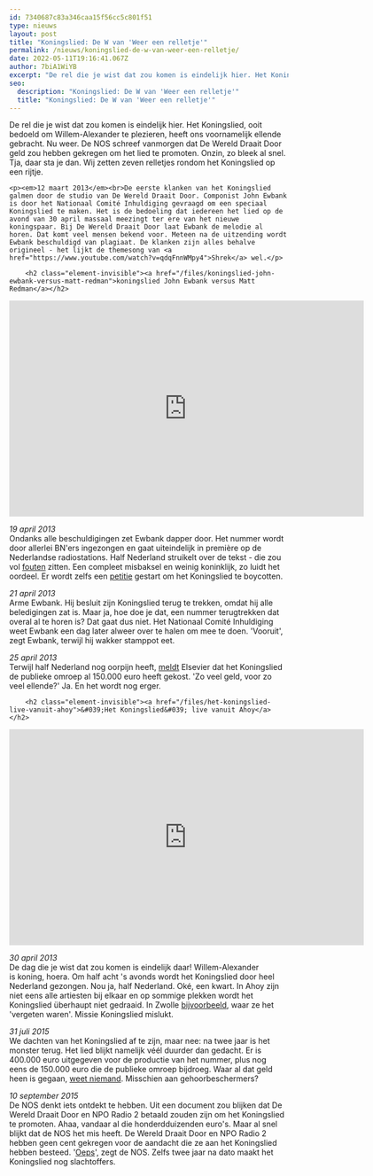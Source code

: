 ```yaml
---
id: 7340687c83a346caa15f56cc5c801f51
type: nieuws
layout: post
title: "Koningslied: De W van 'Weer een relletje'"
permalink: /nieuws/koningslied-de-w-van-weer-een-relletje/
date: 2022-05-11T19:16:41.067Z
author: 7biA1WiYB
excerpt: "De rel die je wist dat zou komen is eindelijk hier. Het Koningslied, ooit bedoeld om Willem-Alexander te plezieren, heeft ons voornamelijk ellende gebracht. Nu weer. De NOS schreef vanmorgen dat De Wereld Draait Door geld zou hebben gekregen om het lied te promoten. Onzin, zo bleek al snel. Tja, daar sta je dan. Wij zetten zeven relletjes rondom het Koningslied op een rijtje.  "
seo:
  description: "Koningslied: De W van 'Weer een relletje'"
  title: "Koningslied: De W van 'Weer een relletje'"
---
```

De rel die je wist dat zou komen is eindelijk hier. Het Koningslied, ooit bedoeld om Willem-Alexander te plezieren, heeft ons voornamelijk ellende gebracht. Nu weer. De NOS schreef vanmorgen dat De Wereld Draait Door geld zou hebben gekregen om het lied te promoten. Onzin, zo bleek al snel. Tja, daar sta je dan. Wij zetten zeven relletjes rondom het Koningslied op een rijtje.  

    <p><em>12 maart 2013</em><br>De eerste klanken van het Koningslied galmen door de studio van De Wereld Draait Door. Componist John Ewbank is door het Nationaal Comité Inhuldiging gevraagd om een speciaal Koningslied te maken. Het is de bedoeling dat iedereen het lied op de avond van 30 april massaal meezingt ter ere van het nieuwe koningspaar. Bij De Wereld Draait Door laat Ewbank de melodie al horen. Dat komt veel mensen bekend voor. Meteen na de uitzending wordt Ewbank beschuldigd van plagiaat. De klanken zijn alles behalve origineel - het lijkt de themesong van <a href="https://www.youtube.com/watch?v=qdqFnnWMpy4">Shrek</a> wel.</p>
<p><div class="media media-element-container media-default"><div id="file-11336" class="file file-video file-video-youtube">

        <h2 class="element-invisible"><a href="/files/koningslied-john-ewbank-versus-matt-redman">koningslied John Ewbank versus Matt Redman</a></h2>
    
  
  <div class="content">
    <div class="media-youtube-video media-element file-default media-youtube-1">
  <iframe class="media-youtube-player" width="640" height="390" title="koningslied John Ewbank versus Matt Redman" src="https://www.youtube.com/embed/KQ5gt22VQX8?wmode=opaque&controls=" name="koningslied John Ewbank versus Matt Redman" frameborder="0" allowfullscreen="">Video van koningslied John Ewbank versus Matt Redman</iframe>
</div>
  </div>

  
</div>
</div>
<p><em>19 april 2013</em><br>Ondanks alle beschuldigingen zet Ewbank dapper door. Het nummer wordt door allerlei BN'ers ingezongen en gaat uiteindelijk in première op de Nederlandse radiostations. Half Nederland struikelt over de tekst - die zou vol <a href="https://www.youtube.com/watch?v=mOZJLw8JZag">fouten</a> zitten. Een compleet misbaksel en weinig koninklijk, zo luidt het oordeel. Er wordt zelfs een <a href="http://nos.nl/artikel/497496-online-petitie-tegen-koningslied.html">petitie</a> gestart om het Koningslied te boycotten.</p>
<p><em>21 april 2013</em><br>Arme Ewbank. Hij besluit zijn Koningslied terug te trekken, omdat hij alle beledigingen zat is. Maar ja, hoe doe je dat, een nummer terugtrekken dat overal al te horen is? Dat gaat dus niet. Het Nationaal Comité Inhuldiging weet Ewbank een dag later alweer over te halen om mee te doen. 'Vooruit', zegt Ewbank, terwijl hij wakker stamppot eet.</p>
<p><em>25 april 2013</em><br>Terwijl half Nederland nog oorpijn heeft, <a href="http://www.elsevier.nl/Cultuur--Televisie/nieuws/2013/4/Omstreden-Koningslied-kost-NPO-150000-euro-1240970W/">meldt</a> Elsevier dat het Koningslied de publieke omroep al 150.000 euro heeft gekost. 'Zo veel geld, voor zo veel ellende?' Ja. En het wordt nog erger.</p>
<p><div class="media media-element-container media-default"><div id="file-11335" class="file file-video file-video-youtube">

        <h2 class="element-invisible"><a href="/files/het-koningslied-live-vanuit-ahoy">&#039;Het Koningslied&#039; live vanuit Ahoy</a></h2>
    
  
  <div class="content">
    <div class="media-youtube-video media-element file-default media-youtube-2">
  <iframe class="media-youtube-player" width="640" height="390" title="&#039;Het Koningslied&#039; live vanuit Ahoy" src="https://www.youtube.com/embed/btGcojlD2_4?wmode=opaque&controls=" name="&#039;Het Koningslied&#039; live vanuit Ahoy" frameborder="0" allowfullscreen="">Video van &amp;#039;Het Koningslied&amp;#039; live vanuit Ahoy</iframe>
</div>
  </div>

  
</div>
</div>
<p><em>30 april 2013</em><br>De dag die je wist dat zou komen is eindelijk daar! Willem-Alexander is koning, hoera. Om half acht 's avonds wordt het Koningslied door heel Nederland gezongen. Nou ja, half Nederland. Oké, een kwart. In Ahoy zijn niet eens alle artiesten bij elkaar en op sommige plekken wordt het Koningslied überhaupt niet gedraaid. In Zwolle <a href="http://www.rtvoost.nl/nieuws/default.aspx?nid=163082">bijvoorbeeld</a>, waar ze het 'vergeten waren'. Missie Koningslied mislukt.</p>
<p><em>31 juli 2015</em><br>We dachten van het Koningslied af te zijn, maar nee: na twee jaar is het monster terug. Het lied blijkt namelijk véél duurder dan gedacht. Er is 400.000 euro uitgegeven voor de productie van het nummer, plus nog eens de 150.000 euro die de publieke omroep bijdroeg. Waar al dat geld heen is gegaan, <a href="http://www.elsevier.nl/Cultuur--Televisie/achtergrond/2015/7/Hogere-kosten-Koningslied-zijn-een-mysterie-2665095W/">weet niemand</a>. Misschien aan gehoorbeschermers?</p>
<p><em>10 september 2015</em><br>De NOS denkt iets ontdekt te hebben. Uit een document zou blijken dat De Wereld Draait Door en NPO Radio 2 betaald zouden zijn om het Koningslied te promoten. Ahaa, vandaar al die honderdduizenden euro's. Maar al snel blijkt dat de NOS het mis heeft. De Wereld Draait Door en NPO Radio 2 hebben geen cent gekregen voor de aandacht die ze aan het Koningslied hebben besteed. '<a href="http://nos.nl/artikel/2056871-npo-radio-2-en-dwdd-kregen-geen-geld-voor-koningslied.html">Oeps</a>', zegt de NOS. Zelfs twee jaar na dato maakt het Koningslied nog slachtoffers.</p>  
